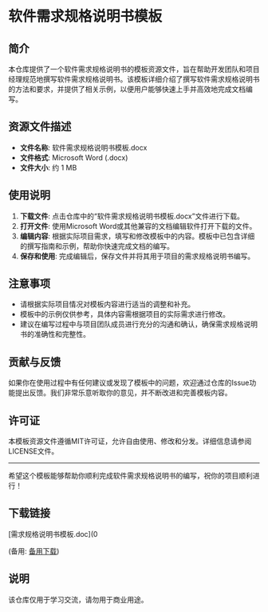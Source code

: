 # 软件需求规格说明书模板

## 简介

本仓库提供了一个软件需求规格说明书的模板资源文件，旨在帮助开发团队和项目经理规范地撰写软件需求规格说明书。该模板详细介绍了撰写软件需求规格说明书的方法和要求，并提供了相关示例，以便用户能够快速上手并高效地完成文档编写。

## 资源文件描述

- **文件名称**: 软件需求规格说明书模板.docx
- **文件格式**: Microsoft Word (.docx)
- **文件大小**: 约 1 MB

## 使用说明

1. **下载文件**: 点击仓库中的“软件需求规格说明书模板.docx”文件进行下载。
2. **打开文件**: 使用Microsoft Word或其他兼容的文档编辑软件打开下载的文件。
3. **编辑内容**: 根据实际项目需求，填写和修改模板中的内容。模板中已包含详细的撰写指南和示例，帮助你快速完成文档的编写。
4. **保存和使用**: 完成编辑后，保存文件并将其用于项目的需求规格说明书编写。

## 注意事项

- 请根据实际项目情况对模板内容进行适当的调整和补充。
- 模板中的示例仅供参考，具体内容需根据项目的实际需求进行修改。
- 建议在编写过程中与项目团队成员进行充分的沟通和确认，确保需求规格说明书的准确性和完整性。

## 贡献与反馈

如果你在使用过程中有任何建议或发现了模板中的问题，欢迎通过仓库的Issue功能提出反馈。我们非常乐意听取你的意见，并不断改进和完善模板内容。

## 许可证

本模板资源文件遵循MIT许可证，允许自由使用、修改和分发。详细信息请参阅LICENSE文件。

---

希望这个模板能够帮助你顺利完成软件需求规格说明书的编写，祝你的项目顺利进行！

## 下载链接
[需求规格说明书模板.doc](0 

(备用: [备用下载](https://pan.baidu.com/s/1kxyNMAQf2lk0dA0KOXX-_Q?pwd=1234))

## 说明

该仓库仅用于学习交流，请勿用于商业用途。
